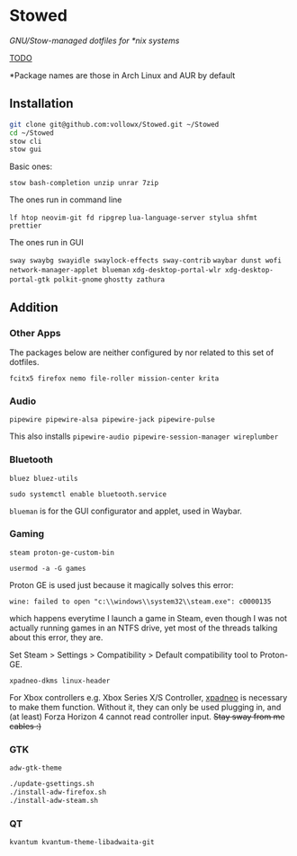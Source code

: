 # Stowed

_GNU/Stow-managed dotfiles for *nix systems_

[TODO](./TODO.md)

*Package names are those in Arch Linux and AUR by default

## Installation

```bash
git clone git@github.com:vollowx/Stowed.git ~/Stowed
cd ~/Stowed
stow cli
stow gui
```

Basic ones:

`stow bash-completion unzip unrar 7zip`

The ones run in command line

`lf htop neovim-git fd ripgrep`
`lua-language-server stylua shfmt prettier`

The ones run in GUI

`sway swaybg swayidle swaylock-effects sway-contrib`
`waybar dunst wofi network-manager-applet blueman`
`xdg-desktop-portal-wlr xdg-desktop-portal-gtk polkit-gnome`
`ghostty zathura`

## Addition

### Other Apps

The packages below are neither configured by nor related to this set of
dotfiles.

`fcitx5 firefox nemo file-roller mission-center krita`

### Audio

`pipewire pipewire-alsa pipewire-jack pipewire-pulse`

This also installs `pipewire-audio pipewire-session-manager wireplumber`

### Bluetooth

`bluez bluez-utils`

`sudo systemctl enable bluetooth.service`

`blueman` is for the GUI configurator and applet, used in Waybar.

### Gaming

`steam proton-ge-custom-bin`

`usermod -a -G games`

Proton GE is used just because it magically solves this error:

`wine: failed to open "c:\\windows\\system32\\steam.exe": c0000135`

which happens everytime I launch a game in Steam, even though I was not actually
running games in an NTFS drive, yet most of the threads talking about this
error, they are.

Set Steam > Settings > Compatibility > Default compatibility tool to Proton-GE.

`xpadneo-dkms linux-header`

For Xbox controllers e.g. Xbox Series X/S Controller,
[xpadneo](https://github.com/atar-axis/xpadneo) is necessary to make them
function. Without it, they can only be used plugging in, and (at least) Forza
Horizon 4 cannot read controller input.
<del>Stay sway from me cables :)</del>

### GTK

`adw-gtk-theme`

```bash
./update-gsettings.sh
./install-adw-firefox.sh
./install-adw-steam.sh
```

### QT

`kvantum kvantum-theme-libadwaita-git`
